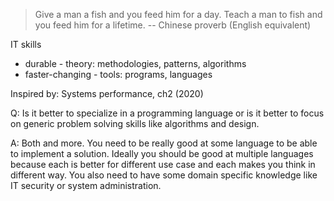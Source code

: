 > Give a man a fish and you feed him for a day. Teach a man to fish and you feed him for a lifetime. -- Chinese proverb (English equivalent)

IT skills

* durable - theory: methodologies, patterns, algorithms
* faster-changing - tools: programs, languages

Inspired by: Systems performance, ch2 (2020)

Q: Is it better to specialize in a programming language or is it better to
focus on generic problem solving skills like algorithms and design.

A: Both and more. You need to be really good at some language to be able to
implement a solution. Ideally you should be good at multiple languages because
each is better for different use case and each makes you think in different
way. You also need to have some domain specific knowledge like IT security or
system administration.


